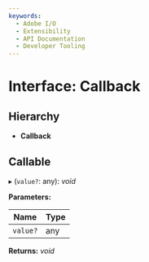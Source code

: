 ```yaml
---
keywords:
  - Adobe I/O
  - Extensibility
  - API Documentation
  - Developer Tooling
---
```


# Interface: Callback

## Hierarchy

* **Callback**

## Callable

▸ (`value?`: any): *void*

**Parameters:**

Name | Type |
------ | ------ |
`value?` | any |

**Returns:** *void*
